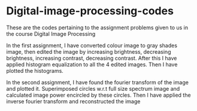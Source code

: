 # Digital-image-processing-codes
These are the codes pertaining to the assignment problems given to us in the course Digital Image Processing

In the first assignment, I have converted colour image to gray shades image, then edited the image by increasing brightness, decreasing brightness, increasing contrast, decreasing contrast. After this I have applied 
histogram equalization to all the 4 edited images. Then I have plotted the histograms.

In the second assignment, I have found the fourier transform of the image and plotted it. Superimposed circles w.r.t full size spectrum image and calculated image power encircled by these circles. Then I have applied 
the inverse fourier transform and reconstructed the image
